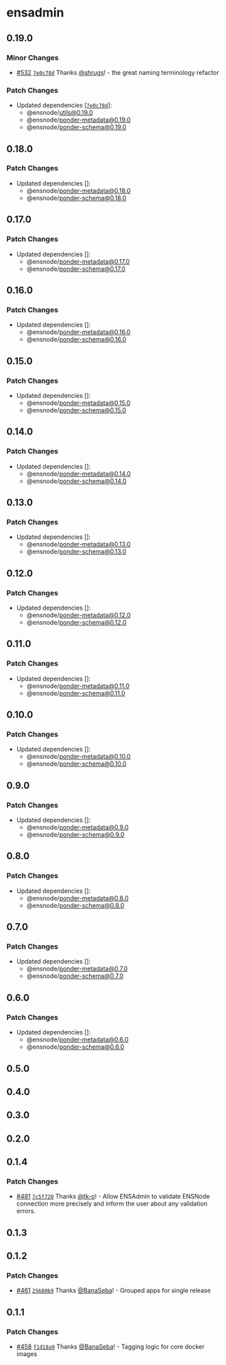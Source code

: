 # ensadmin

## 0.19.0

### Minor Changes

- [#532](https://github.com/namehash/ensnode/pull/532) [`7e0c78d`](https://github.com/namehash/ensnode/commit/7e0c78d8218519421b923e84723867e3e0ba76be) Thanks [@shrugs](https://github.com/shrugs)! - the great naming terminology refactor

### Patch Changes

- Updated dependencies [[`7e0c78d`](https://github.com/namehash/ensnode/commit/7e0c78d8218519421b923e84723867e3e0ba76be)]:
  - @ensnode/utils@0.19.0
  - @ensnode/ponder-metadata@0.19.0
  - @ensnode/ponder-schema@0.19.0

## 0.18.0

### Patch Changes

- Updated dependencies []:
  - @ensnode/ponder-metadata@0.18.0
  - @ensnode/ponder-schema@0.18.0

## 0.17.0

### Patch Changes

- Updated dependencies []:
  - @ensnode/ponder-metadata@0.17.0
  - @ensnode/ponder-schema@0.17.0

## 0.16.0

### Patch Changes

- Updated dependencies []:
  - @ensnode/ponder-metadata@0.16.0
  - @ensnode/ponder-schema@0.16.0

## 0.15.0

### Patch Changes

- Updated dependencies []:
  - @ensnode/ponder-metadata@0.15.0
  - @ensnode/ponder-schema@0.15.0

## 0.14.0

### Patch Changes

- Updated dependencies []:
  - @ensnode/ponder-metadata@0.14.0
  - @ensnode/ponder-schema@0.14.0

## 0.13.0

### Patch Changes

- Updated dependencies []:
  - @ensnode/ponder-metadata@0.13.0
  - @ensnode/ponder-schema@0.13.0

## 0.12.0

### Patch Changes

- Updated dependencies []:
  - @ensnode/ponder-metadata@0.12.0
  - @ensnode/ponder-schema@0.12.0

## 0.11.0

### Patch Changes

- Updated dependencies []:
  - @ensnode/ponder-metadata@0.11.0
  - @ensnode/ponder-schema@0.11.0

## 0.10.0

### Patch Changes

- Updated dependencies []:
  - @ensnode/ponder-metadata@0.10.0
  - @ensnode/ponder-schema@0.10.0

## 0.9.0

### Patch Changes

- Updated dependencies []:
  - @ensnode/ponder-metadata@0.9.0
  - @ensnode/ponder-schema@0.9.0

## 0.8.0

### Patch Changes

- Updated dependencies []:
  - @ensnode/ponder-metadata@0.8.0
  - @ensnode/ponder-schema@0.8.0

## 0.7.0

### Patch Changes

- Updated dependencies []:
  - @ensnode/ponder-metadata@0.7.0
  - @ensnode/ponder-schema@0.7.0

## 0.6.0

### Patch Changes

- Updated dependencies []:
  - @ensnode/ponder-metadata@0.6.0
  - @ensnode/ponder-schema@0.6.0

## 0.5.0

## 0.4.0

## 0.3.0

## 0.2.0

## 0.1.4

### Patch Changes

- [#481](https://github.com/namehash/ensnode/pull/481) [`7c5f720`](https://github.com/namehash/ensnode/commit/7c5f7206d40f1daf28073c574d4985165bcf0fda) Thanks [@tk-o](https://github.com/tk-o)! - Allow ENSAdmin to validate ENSNode connection more precisely and inform the user about any validation errors.

## 0.1.3

## 0.1.2

### Patch Changes

- [#461](https://github.com/namehash/ensnode/pull/461) [`25680b9`](https://github.com/namehash/ensnode/commit/25680b97f150fac7e7edec8f8ac5e8a0886de2cb) Thanks [@BanaSeba](https://github.com/BanaSeba)! - Grouped apps for single release

## 0.1.1

### Patch Changes

- [#458](https://github.com/namehash/ensnode/pull/458) [`f1d18a9`](https://github.com/namehash/ensnode/commit/f1d18a942187525982771a33fdafb6e3149e2e01) Thanks [@BanaSeba](https://github.com/BanaSeba)! - Tagging logic for core docker images
